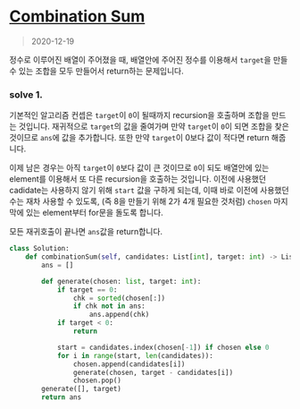 # [Combination Sum](https://leetcode.com/problems/combination-sum/)

> 2020-12-19

정수로 이루어진 배열이 주어졌을 때, 배열안에 주어진 정수를 이용해서 `target`을 만들 수 있는 조합을 모두 만들어서 return하는 문제입니다.

### solve 1.
기본적인 알고리즘 컨셉은 `target`이 `0`이 될때까지 recursion을 호출하며 조합을 만드는 것입니다.
재귀적으로 `target`의 값을 줄여가며 만약 `target`이 `0`이 되면 조합을 찾은 것이므로 `ans`에 값을 추가합니다.
또한 만약 `target`이 0보다 값이 적다면 return 해줍니다.

이제 남은 경우는 아직 `target`이 `0`보다 값이 큰 것이므로 `0`이 되도 배열안에 있는 element를 이용해서 또 다른 recursion을 호출하는 것입니다.
이전에 사용했던 cadidate는 사용하지 않기 위해 `start` 값을 구하게 되는데, 이때 바로 이전에 사용했던 수는 재차 사용할 수 있도록, (즉 8을 만들기 위해 2가 4개 필요한 것처럼)
`chosen` 마지막에 있는 element부터 for문을 돌도록 합니다.

모든 재귀호출이 끝나면 `ans`값을 return합니다.

```python
class Solution:
    def combinationSum(self, candidates: List[int], target: int) -> List[List[int]]:
        ans = []

        def generate(chosen: list, target: int):
            if target == 0:
                chk = sorted(chosen[:])
                if chk not in ans:
                    ans.append(chk)
            if target < 0:
                return

            start = candidates.index(chosen[-1]) if chosen else 0
            for i in range(start, len(candidates)):
                chosen.append(candidates[i])
                generate(chosen, target - candidates[i])
                chosen.pop()
        generate([], target)
        return ans
```